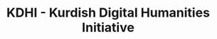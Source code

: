 ---
title: "KDHI - Kurdish Digital Humanities Initiative"
description: "KDHI is dedicated to advancing digital humanities research in Kurdish studies. We develop tools and methodologies for preserving, analyzing, and making accessible Kurdish cultural and linguistic heritage through innovative digital technologies."
website: "https://kdhi.org"
location: "Kurdistan Region, Iraq"
established: "2019"
category: "Research Initiative"
layout: "organizations/single"
focus: ["Digital Humanities", "Cultural Heritage", "Text Analysis", "Digital Preservation"]
paperIds: ["paper-1", "paper-2", "paper-3"]
projectIds: ["corpus-creation", "dictionary", "terminology-standardization"]
memberIds: ["john-doe", "fatima-hassan", "ahmad-kurdish"]
datasetIds: ["dataset-1", "dataset-2", "dataset-3"]
draft: false
--- 